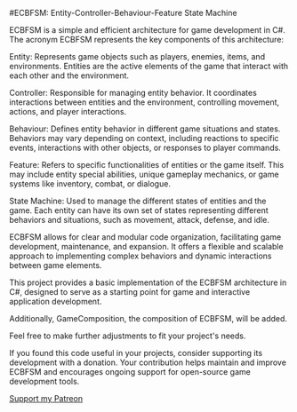 #ECBFSM: Entity-Controller-Behaviour-Feature State Machine

ECBFSM is a simple and efficient architecture for game development in C#. The acronym ECBFSM represents the key components of this architecture:

Entity: Represents game objects such as players, enemies, items, and environments. Entities are the active elements of the game that interact with each other and the environment.

Controller: Responsible for managing entity behavior. It coordinates interactions between entities and the environment, controlling movement, actions, and player interactions.

Behaviour: Defines entity behavior in different game situations and states. Behaviors may vary depending on context, including reactions to specific events, interactions with other objects, or responses to player commands.

Feature: Refers to specific functionalities of entities or the game itself. This may include entity special abilities, unique gameplay mechanics, or game systems like inventory, combat, or dialogue.

State Machine: Used to manage the different states of entities and the game. Each entity can have its own set of states representing different behaviors and situations, such as movement, attack, defense, and idle.

ECBFSM allows for clear and modular code organization, facilitating game development, maintenance, and expansion. It offers a flexible and scalable approach to implementing complex behaviors and dynamic interactions between game elements.

This project provides a basic implementation of the ECBFSM architecture in C#, designed to serve as a starting point for game and interactive application development.

Additionally, GameComposition, the composition of ECBFSM, will be added.

Feel free to make further adjustments to fit your project's needs.

If you found this code useful in your projects, consider supporting its development with a donation. Your contribution helps maintain and improve ECBFSM and encourages ongoing support for open-source game development tools.

[Support my Patreon](https://www.patreon.com/PLPC17)
